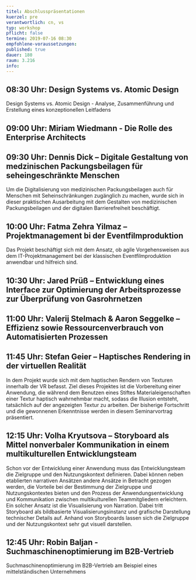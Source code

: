 ```yaml
---
titel: Abschlusspräsentationen
kuerzel: pre
verantwortlich: cn, vs
typ: workshop
pflicht: false
termine: 2019-07-16 08:30
empfohlene-voraussetzungen: 
published: true
dauer: 180
raum: 3.216
info: 
---
```

## 08:30 Uhr: Design Systems vs. Atomic Design
Design Systems vs. Atomic Design - Analyse, Zusammenführung und Erstellung eines konzeptionellen Leitfadens

## 09:00 Uhr: Miriam Wiedmann - Die Rolle des Enterprise Architects

## 09:30 Uhr: Dennis Dick – Digitale Gestaltung von medzinischen Packungsbeilagen für seheingeschränkte Menschen
Um die Digitalisierung von medizinischen Packungsbeilagen auch für Menschen mit Seheinschränkungen zugänglich zu machen, wurde sich in dieser praktischen Ausarbeitung mit dem Gestalten von medizinischen Packungsbeilagen und der digitalen Barrierefreiheit beschäftigt.

## 10:00 Uhr: Fatma Zehra Yilmaz – Projektmanagement bi der Eventfilmproduktion
Das Projekt beschäftigt sich mit dem Ansatz, ob agile Vorgehensweisen aus dem IT-Projektmanagement bei der klassischen Eventfilmproduktion anwendbar und hilfreich sind.

## 10:30 Uhr: Jared Prüß – Entwicklung eines Interface zur Optimierung der Arbeitsprozesse zur Überprüfung von Gasrohrnetzen

## 11:00 Uhr: Valerij Stelmach & Aaron Seggelke – Effizienz sowie Ressourcenverbrauch von Automatisierten Prozessen

## 11:45 Uhr: Stefan Geier – Haptisches Rendering in der virtuellen Realität
In dem Projekt wurde sich mit dem haptischen Rendern von Texturen innerhalb der VR befasst. Ziel dieses Projektes ist die Vorbereitung einer Anwendung, die während dem Benutzen eines Stiftes Materialeigenschaften einer Textur haptisch wahrnehmbar macht, sodass die Illusion entsteht, tatsächlich auf der angezeigten Textur zu arbeiten. Der bisherige Fortschritt und die gewonnenen Erkenntnisse werden in diesem Seminarvortrag präsentiert.

## 12:15 Uhr: Volha Kryutsova – Storyboard als Mittel nonverbaler Kommunikation in einem multikulturellen Entwicklungsteam
Schon vor der Entwicklung einer Anwendung muss das Entwicklungsteam die Zielgruppe und den Nutzungskontext definieren. Dabei können neben etablierten narrativen Ansätzen andere Ansätze in Betracht gezogen werden, die Vorteile bei der Bestimmung der Zielgruppe und Nutzungskontextes bieten und den Prozess der Anwendungsentwicklung und Kommunikation zwischen multikulturellen Teammitgliedern erleichtern.
Ein solcher Ansatz ist die Visualisierung von Narration. Dabei tritt Storyboard als bildbasierte Visualisierungsinstanz und grafische Darstellung technischer Details auf. Anhand von Storyboards lassen sich die Zielgruppe und der Nutzungskontext sehr gut visuell darstellen.

## 12:45 Uhr: Robin Baljan - Suchmaschinenoptimierung im B2B-Vertrieb
Suchmaschinenoptimierung im B2B-Vertrieb am Beispiel eines mittelständischen Unternehmens
